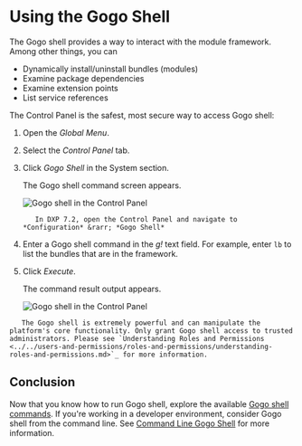 # Using the Gogo Shell

The Gogo shell provides a way to interact with the module framework. Among other things, you can

* Dynamically install/uninstall bundles (modules)
* Examine package dependencies
* Examine extension points
* List service references

The Control Panel is the safest, most secure way to access Gogo shell:

1. Open the *Global Menu*.

1. Select the *Control Panel* tab.

1. Click *Gogo Shell* in the System section.

   The Gogo shell command screen appears.

   ![Gogo shell in the Control Panel](./gogo-shell/images/01.png)

    ```note::
       In DXP 7.2, open the Control Panel and navigate to *Configuration* &rarr; *Gogo Shell*
    ```

1. Enter a Gogo shell command in the *g!* text field. For example, enter `lb` to list the bundles that are in the framework.

1. Click *Execute*.

    The command result output appears.

    ![Gogo shell in the Control Panel](./gogo-shell/images/02.png)

```warning::
   The Gogo shell is extremely powerful and can manipulate the platform's core functionality. Only grant Gogo shell access to trusted administrators. Please see `Understanding Roles and Permissions <../../users-and-permissions/roles-and-permissions/understanding-roles-and-permissions.md>`_ for more information.
```

## Conclusion

Now that you know how to run Gogo shell, explore the available [Gogo shell commands](./gogo-shell-commands). If you're working in a developer environment, consider Gogo shell from the command line. See [Command Line Gogo Shell](./command-line-gogo-shell.md) for more information.
